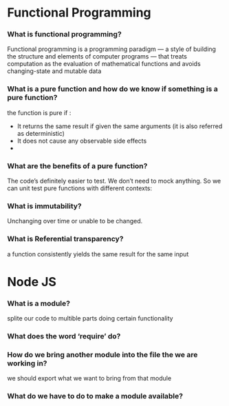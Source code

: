 # Functional Programming

### What is functional programming?
Functional programming is a programming paradigm — a style of building the structure and elements of computer programs — that treats computation as the evaluation of mathematical functions and avoids changing-state and mutable data 

### What is a pure function and how do we know if something is a pure function?
the function is pure if :
- It returns the same result if given the same arguments (it is also referred as deterministic)
- It does not cause any observable side effects
- 
### What are the benefits of a pure function?
The code’s definitely easier to test. We don’t need to mock anything. So we can unit test pure functions with different contexts:

### What is immutability?
Unchanging over time or unable to be changed.

### What is Referential transparency?
a function consistently yields the same result for the same input


# Node JS
### What is a module?
splite our code to multible parts doing certain functionality
### What does the word ‘require’ do?


### How do we bring another module into the file the we are working in?
we should export what we want to bring from that module

### What do we have to do to make a module available?
